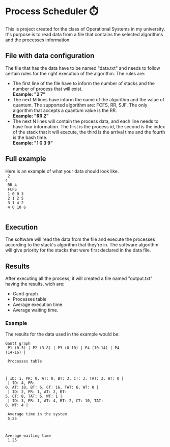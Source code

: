 # Process Scheduler ⏱️

This is project created for the class of Operational Systems in my university. It's purpose is to read data from a file that contains the selected algorithms and the processes information.

## File with data configuration
The file that has the data have to be named "data.txt" and needs to follow certain rules for the right execution of the algorithm. The rules are:
* The first line of the file have to inform the number of stacks and the number of process that will exist. <br>
<strong>Example: "2 7"</strong>
* The next M lines have inform the name of the algorithm and the value of quantum. The supported algorithm are: FCFS, RR, SJF. The only algorithm that accepts a quantum value is the RR. <br>
<strong>Example: "RR 2"</strong>
* The next N lines will contain the process data, and each line needs to have four information. The first is the process id, the second is the index of the stack that it will execute, the third is the arrival time and the fourth is the bash time. <br>
<strong>Example: "1 0 3 9"</strong>

## Full example
Here is an example of what your data should look like. <br>
<code>
2 4<br>
RR 4<br>
FCFS<br>
1 0 0 3<br>
2 1 2 5<br>
3 1 4 2<br>
4 0 10 6<br>
</code>

## Execution
The software will read the data from the file and execute the processes according to the stack's algorithm that they're in. The software algorithm will give priority for the stacks that were first declared in the data file.

## Results
After executing all the process, it will created a file named "output.txt" having the results, wich are: 
* Gantt graph 
* Processes table 
* Average execution time
* Average waiting time.

### Example
The results for the data used in the example would be:<br>
<code>
Gantt graph<br>
P1 (0-3) | P2 (3-8) | P3 (8-10) | P4 (10-14) | P4 (14-16) | <br><br>
Processes table

| ID: 1, PR: 0, AT: 0, BT: 3, CT: 3, TAT: 3, WT: 0 |<br>
| ID: 4, PR: 0, AT: 10, BT: 6, CT: 16, TAT: 6, WT: 0 |<br>
| ID: 2, PR: 1, AT: 2, BT: 5, CT: 8, TAT: 6, WT: 1 |<br>
| ID: 3, PR: 1, AT: 4, BT: 2, CT: 10, TAT: 6, WT: 4 |<br>
<br>
Average time in the system<br>
5.25

Average waiting time<br>
1.25
</code>